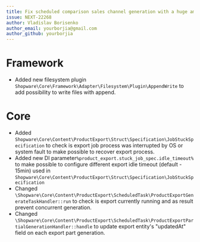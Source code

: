 ```yaml
---
title: Fix scheduled comparison sales channel generation with a huge amount of data
issue: NEXT-22268
author: Vladislav Borisenko
author_email: yourborjia@gmail.com
author_github: yourborjia
---
```

# Framework
* Added new filesystem plugin `Shopware\Core\Framework\Adapter\Filesystem\Plugin\AppendWrite` to add possibility to write files with append.
# Core
* Added `Shopware\Core\Content\ProductExport\Struct\Specification\JobStuckSpecification` to check is export job process was interrupted by OS or system fault to make possible to recover export process.
* Added new DI parameter`%product_export.stuck_job_spec.idle_timeout%` to make possible to configure different export idle timeout (default - 15min) used in `Shopware\Core\Content\ProductExport\Struct\Specification\JobStuckSpecification`
* Changed `\Shopware\Core\Content\ProductExport\ScheduledTask\ProductExportGenerateTaskHandler::run` to check is export currently running and as result prevent concurrent generation.
* Changed `\Shopware\Core\Content\ProductExport\ScheduledTask\ProductExportPartialGenerationHandler::handle` to update export entity's "updatedAt" field on each export part generation.

